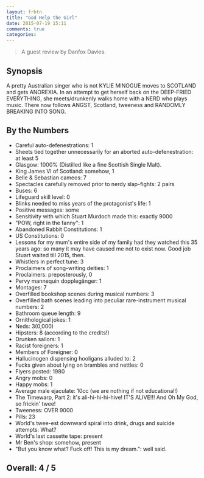 ```yaml
---
layout: frbtn
title: "God Help the Girl"
date: 2015-07-19 15:11
comments: true
categories:
---
```


> A guest review by Danfox Davies.

## Synopsis

A pretty Australian singer who is not KYLIE MINOGUE moves to SCOTLAND and gets ANOREXIA. In an attempt to get herself back on the DEEP-FRIED EVERYTHING, she meets/drunkenly walks home with a NERD who plays music. There now follows ANGST, Scotland, tweeness and RANDOMLY BREAKING INTO SONG.

## By the Numbers

* Careful auto-defenestrations: 1
* Sheets tied together unnecessarily for an aborted auto-defenestration: at least 5
* Glasgow: 1000% (Distilled like a fine Scottish Single Malt).
* King James VI of Scotland: somehow, 1
* Belle & Sebastian cameos: 7
* Spectacles carefully removed prior to nerdy slap-fights: 2 pairs
* Buses: 6
* Lifeguard skill level: 0
* Blinks needed to miss years of the protagonist's life: 1
* Positive messages: some
* Sensitivity with which Stuart Murdoch made this: exactly 9000
* "POW, right in the fanny": 1
* Abandoned Rabbit Constitutions: 1
* US Constitutions: 0
* Lessons for my mum's entire side of my family had they watched this 35 years ago: so many it may have caused me not to exist now. Good job Stuart waited till 2015, then.
* Whistlers in perfect tune: 3
* Proclaimers of song-writing deities: 1
* Proclaimers: preposterously, 0
* Pervy mannequin dopplegänger: 1
* Montages: 7
* Overfilled bookshop scenes during musical numbers: 3
* Overfilled bath scenes leading into peculiar rare-instrument musical numbers: 2
* Bathroom queue length: 9
* Ornithological jokes: 1
* Neds: 3(0,000)
* Hipsters: 8 (according to the credits!)
* Drunken sailors: 1
* Racist foreigners: 1
* Members of Foreigner: 0
* Hallucinogen dispensing hooligans alluded to: 2
* Fucks given about lying on brambles and nettles: 0
* Flyers posted: 1980
* Angry mobs: 0
* Happy mobs: 1
* Average male ejaculate: 10cc (we are nothing if not educational!)
* The Timewarp, Part 2: it's ali-hi-hi-hi-hive! IT'S ALIVE!!! And Oh My God, so frickin' twee!
* Tweeness: OVER 9000
* Pills: 23
* World's twee-est downward spiral into drink, drugs and suicide attempts: What?
* World's last cassette tape: present
* Mr Ben's shop: somehow, present
* "But you know what? Fuck off! This is my dream.": well said.

## Overall: 4 / 5
